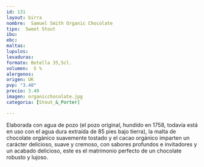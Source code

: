 ```yaml
---
id: 131
layout: birra
nombre:  Samuel Smith Organic Chocolate
tipo:  Sweet Stout
ibu: 
ebc:
maltas: 
lupulos: 
levaduras: 
formato: Botella 35,5cl.
volumen:  5 %
alergenos: 
origen: UK
pvp: "3.40"
precio: 3.40
imagen: organicchocolate.jpg
categoria: [Stout_&_Porter]

---
```

Elaborada con agua de pozo (el pozo original, hundido en 1758, todavía está en uso con el agua dura extraída de 85 pies bajo tierra), la malta de chocolate orgánico suavemente tostado y el cacao orgánico imparten un carácter delicioso, suave y cremoso, con sabores profundos e invitadores y un acabado delicioso, este es el matrimonio perfecto de un chocolate robusto y lujoso.






















